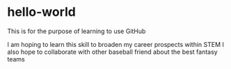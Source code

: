 # hello-world
This is for the purpose of learning to use GitHub

I am hoping to learn this skill to broaden my career prospects within STEM
I also hope to collaborate with other baseball friend about the best fantasy teams
